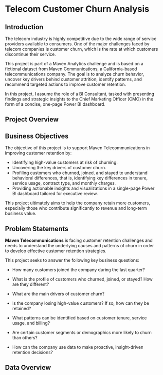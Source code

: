 # Telecom Customer Churn Analysis

## Introduction

The telecom industry is highly competitive due to the wide range of service providers available to consumers. One of the major challenges faced by telecom companies is customer churn, which is the rate at which customers discontinue their service.

This project is part of a Maven Analytics challenge and is based on a fictional dataset from Maven Communications, a California-based telecommunications company. The goal is to analyze churn behavior, uncover key drivers behind customer attrition, identify patterns, and recommend targeted actions to improve customer retention.

In this project, I assume the role of a BI Consultant, tasked with presenting findings and strategic insights to the Chief Marketing Officer (CMO) in the form of a concise, one-page Power BI dashboard.

## Project Overview




## Business Objectives

The objective of this project is to support Maven Telecommunications in improving customer retention by:

- Identifying high-value customers at risk of churning.
- Uncovering the key drivers of customer churn.
- Profiling customers who churned, joined, and stayed to understand behavioral differences, that is, identifying key differences in tenure, service usage, contract type, and monthly charges.
- Providing actionable insights and visualizations in a single-page Power BI dashboard tailored for executive review.

This project ultimately aims to help the company retain more customers, especially those who contribute significantly to revenue and long-term business value.

## Problem Statements

**Maven Telecommunications** is facing customer retention challenges and needs to understand the underlying causes and patterns of churn in order to develop effective customer retention strategies.

This project seeks to answer the following key business questions:

- How many customers joined the company during the last quarter?

- What is the profile of customers who churned, joined, or stayed? How are they different?

- What are the main drivers of customer churn?

- Is the company losing high-value customers? If so, how can they be retained?

- What patterns can be identified based on customer tenure, service usage, and billing?

- Are certain customer segments or demographics more likely to churn than others?

- How can the company use data to make proactive, insight-driven retention decisions?

## Data Overview




